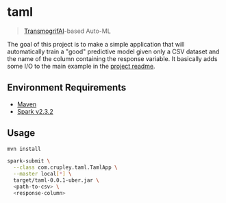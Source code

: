 # taml

> [TransmogrifAI](https://github.com/salesforce/TransmogrifAI)-based Auto-ML

The goal of this project is to make a simple application that will automatically train a "good" predictive model given only a CSV dataset and the name of the column containing the response variable. It basically adds some I/O to the main example in the [project readme](https://github.com/salesforce/TransmogrifAI/blob/master/README.md).

## Environment Requirements

* [Maven](https://maven.apache.org/)
* [Spark v2.3.2](https://spark.apache.org/)

## Usage

```bash
mvn install

spark-submit \
  --class com.crupley.taml.TamlApp \
  --master local[*] \
  target/taml-0.0.1-uber.jar \
  <path-to-csv> \
  <response-column>
```